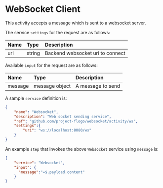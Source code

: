 # WebSocket Client

This activity accepts a message which is sent to a websocket server.

The service `settings` for the request are as follows:

| Name   |  Type   | Description   |
|:-----------|:--------|:--------------|
| uri | string | Backend websocket uri to connect |

Available `input` for the request are as follows:

| Name   |  Type   | Description   |
|:-----------|:--------|:--------------|
| message | message object | A message to send |

A sample `service` definition is:

```json
{
    "name": "Websocket",
    "description": "Web socket sending service",
    "ref": "github.com/project-flogo/websocket/activity/ws",
    "settings":{
        "uri": "ws://localhost:8080/ws"
    }
}
```

An example `step` that invokes the above `Websocket` service using `message` is:

```json
{
    "service": "Websocket",
    "input": {
      "message":"=$.payload.content"
    }
}
```
